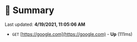 # 📖 Summary
Last updated: **4/19/2021, 11:05:06 AM**

- `GET` [https://google.com](https://google.com) - **Up** (111ms)
